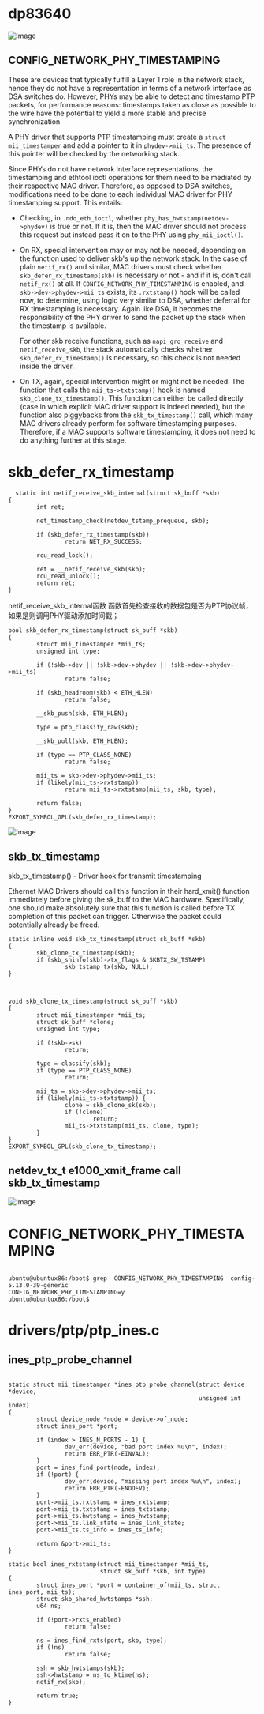 # dp83640 

![image](https://github.com/magnate3/linux-riscv-dev/blob/main/exercises/iee1588/phy/dp83640.png)

## CONFIG_NETWORK_PHY_TIMESTAMPING
 
 
These are devices that typically fulfill a Layer 1 role in the network stack,
hence they do not have a representation in terms of a network interface as DSA
switches do. However, PHYs may be able to detect and timestamp PTP packets, for
performance reasons: timestamps taken as close as possible to the wire have the
potential to yield a more stable and precise synchronization.

A PHY driver that supports PTP timestamping must create a ``struct
mii_timestamper`` and add a pointer to it in ``phydev->mii_ts``. The presence
of this pointer will be checked by the networking stack.

Since PHYs do not have network interface representations, the timestamping and
ethtool ioctl operations for them need to be mediated by their respective MAC
driver.  Therefore, as opposed to DSA switches, modifications need to be done
to each individual MAC driver for PHY timestamping support. This entails:

- Checking, in ``.ndo_eth_ioctl``, whether ``phy_has_hwtstamp(netdev->phydev)``
  is true or not. If it is, then the MAC driver should not process this request
  but instead pass it on to the PHY using ``phy_mii_ioctl()``.

- On RX, special intervention may or may not be needed, depending on the
  function used to deliver skb's up the network stack. In the case of plain
  ``netif_rx()`` and similar, MAC drivers must check whether
  ``skb_defer_rx_timestamp(skb)`` is necessary or not - and if it is, don't
  call ``netif_rx()`` at all.  If ``CONFIG_NETWORK_PHY_TIMESTAMPING`` is
  enabled, and ``skb->dev->phydev->mii_ts`` exists, its ``.rxtstamp()`` hook
  will be called now, to determine, using logic very similar to DSA, whether
  deferral for RX timestamping is necessary.  Again like DSA, it becomes the
  responsibility of the PHY driver to send the packet up the stack when the
  timestamp is available.

  For other skb receive functions, such as ``napi_gro_receive`` and
  ``netif_receive_skb``, the stack automatically checks whether
  ``skb_defer_rx_timestamp()`` is necessary, so this check is not needed inside
  the driver.
  
  

- On TX, again, special intervention might or might not be needed.  The
  function that calls the ``mii_ts->txtstamp()`` hook is named
  ``skb_clone_tx_timestamp()``. This function can either be called directly
  (case in which explicit MAC driver support is indeed needed), but the
  function also piggybacks from the ``skb_tx_timestamp()`` call, which many MAC
  drivers already perform for software timestamping purposes. Therefore, if a
  MAC supports software timestamping, it does not need to do anything further
  at this stage.
  
  
 


# skb_defer_rx_timestamp

```
  static int netif_receive_skb_internal(struct sk_buff *skb)
{
        int ret;

        net_timestamp_check(netdev_tstamp_prequeue, skb);

        if (skb_defer_rx_timestamp(skb))
                return NET_RX_SUCCESS;

        rcu_read_lock();
 
        ret = __netif_receive_skb(skb);
        rcu_read_unlock();
        return ret;
}
```

  netif_receive_skb_internal函数 函数首先检查接收的数据包是否为PTP协议帧，如果是则调用PHY驱动添加时间戳；
```
bool skb_defer_rx_timestamp(struct sk_buff *skb)
{
        struct mii_timestamper *mii_ts;
        unsigned int type;

        if (!skb->dev || !skb->dev->phydev || !skb->dev->phydev->mii_ts)
                return false;

        if (skb_headroom(skb) < ETH_HLEN)
                return false;

        __skb_push(skb, ETH_HLEN);

        type = ptp_classify_raw(skb);

        __skb_pull(skb, ETH_HLEN);

        if (type == PTP_CLASS_NONE)
                return false;

        mii_ts = skb->dev->phydev->mii_ts;
        if (likely(mii_ts->rxtstamp))
                return mii_ts->rxtstamp(mii_ts, skb, type);

        return false;
}
EXPORT_SYMBOL_GPL(skb_defer_rx_timestamp);
```

![image](https://github.com/magnate3/linux-riscv-dev/blob/main/exercises/iee1588/phy/rx_hw.png)


##  skb_tx_timestamp
  skb_tx_timestamp() - Driver hook for transmit timestamping
 
  Ethernet MAC Drivers should call this function in their hard_xmit()
  function immediately before giving the sk_buff to the MAC hardware.
  Specifically, one should make absolutely sure that this function is
  called before TX completion of this packet can trigger.  Otherwise
  the packet could potentially already be freed.
 
```
static inline void skb_tx_timestamp(struct sk_buff *skb)
{
        skb_clone_tx_timestamp(skb);
        if (skb_shinfo(skb)->tx_flags & SKBTX_SW_TSTAMP)
                skb_tstamp_tx(skb, NULL);
}



void skb_clone_tx_timestamp(struct sk_buff *skb)
{
        struct mii_timestamper *mii_ts;
        struct sk_buff *clone;
        unsigned int type;

        if (!skb->sk)
                return;

        type = classify(skb);
        if (type == PTP_CLASS_NONE)
                return;

        mii_ts = skb->dev->phydev->mii_ts;
        if (likely(mii_ts->txtstamp)) {
                clone = skb_clone_sk(skb);
                if (!clone)
                        return;
                mii_ts->txtstamp(mii_ts, clone, type);
        }
}
EXPORT_SYMBOL_GPL(skb_clone_tx_timestamp);

```

##  netdev_tx_t e1000_xmit_frame call  skb_tx_timestamp

![image](https://github.com/magnate3/linux-riscv-dev/blob/main/exercises/iee1588/phy/e1000e.png)

#  CONFIG_NETWORK_PHY_TIMESTAMPING 
```
 
ubuntu@ubuntux86:/boot$ grep  CONFIG_NETWORK_PHY_TIMESTAMPING  config-5.13.0-39-generic
CONFIG_NETWORK_PHY_TIMESTAMPING=y
ubuntu@ubuntux86:/boot$ 
```



# drivers/ptp/ptp_ines.c


## ines_ptp_probe_channel

```

static struct mii_timestamper *ines_ptp_probe_channel(struct device *device,
                                                      unsigned int index)
{
        struct device_node *node = device->of_node;
        struct ines_port *port;

        if (index > INES_N_PORTS - 1) {
                dev_err(device, "bad port index %u\n", index);
                return ERR_PTR(-EINVAL);
        }
        port = ines_find_port(node, index);
        if (!port) {
                dev_err(device, "missing port index %u\n", index);
                return ERR_PTR(-ENODEV);
        }
        port->mii_ts.rxtstamp = ines_rxtstamp;
        port->mii_ts.txtstamp = ines_txtstamp;
        port->mii_ts.hwtstamp = ines_hwtstamp;
        port->mii_ts.link_state = ines_link_state;
        port->mii_ts.ts_info = ines_ts_info;

        return &port->mii_ts;
}
```

```
static bool ines_rxtstamp(struct mii_timestamper *mii_ts,
                          struct sk_buff *skb, int type)
{
        struct ines_port *port = container_of(mii_ts, struct ines_port, mii_ts);
        struct skb_shared_hwtstamps *ssh;
        u64 ns;

        if (!port->rxts_enabled)
                return false;

        ns = ines_find_rxts(port, skb, type);
        if (!ns)
                return false;

        ssh = skb_hwtstamps(skb);
        ssh->hwtstamp = ns_to_ktime(ns);
        netif_rx(skb);

        return true;
}

```